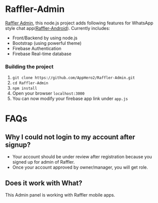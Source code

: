 Raffler-Admin
===========

[Raffler Admin](https://raffler-admin.herokuapp.com/), this node.js project adds following features for WhatsApp style chat app([Raffler-Android](https://github.com/AppHero2/Raffler-Android.git)). Currently includes:

- Front/Backend by using node.js
- Bootstrap (using powerful theme)
- Firebase Authentication
- Firebase Real-time database

### Building the project

1. `git clone https://github.com/AppHero2/Raffler-Admin.git`
2. `cd Raffler-Admin`
3. `npm install`
4. Open your browser `localhost:3000`
5. You can now modify your firebase app link under `app.js`

# FAQs

## Why I could not login to my account after signup?

* Your account should be under review after registration because you signed up for admin of Raffler.
* Once your account approved by owner/manager, you will get role.

## Does it work with What?

This Admin panel is working with Raffler mobile apps.